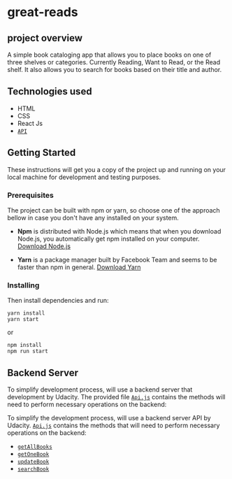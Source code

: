 # great-reads

## project overview

A simple book cataloging app that allows you to place books on one of three shelves or categories. Currently Reading, Want to Read, or the Read shelf. It also allows you to search for books based on their title and author.

## Technologies used

- HTML
- CSS
- React Js
- [`API`](src/Api.js)

## Getting Started

These instructions will get you a copy of the project up and running on your local machine for development and testing purposes.

### Prerequisites

The project can be built with npm or yarn, so choose one of the approach bellow in case you don't have any installed on your system.

- **Npm** is distributed with Node.js which means that when you download Node.js, you automatically get npm installed on your computer. [Download Node.js](https://nodejs.org/en/download/)

- **Yarn** is a package manager built by Facebook Team and seems to be faster than npm in general. [Download Yarn](https://yarnpkg.com/en/docs/install)

### Installing

Then install dependencies and run:

```
yarn install
yarn start
```

or

```
npm install
npm run start
```

## Backend Server

To simplify development process, will use a backend server that development by Udacity. The provided file [`Api.js`](src/Api.js) contains the methods will need to perform necessary operations on the backend:

To simplify the development process, will use a backend server API by Udacity. [`Api.js`](src/Api.js) contains the methods that will need to perform necessary operations on the backend:

- [`getAllBooks`](#getAllBooks)
- [`getOneBook`](#getOneBook)
- [`updateBook`](#updateBook)
- [`searchBook`](#searchBook)
